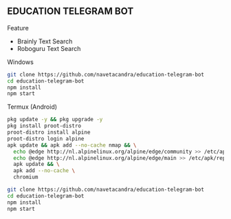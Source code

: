 ## EDUCATION TELEGRAM BOT

Feature
- Brainly Text Search
- Roboguru Text Search

Windows
```bash
git clone https://github.com/navetacandra/education-telegram-bot
cd education-telegram-bot
npm install
npm start
```

Termux (Android)
```bash
pkg update -y && pkg upgrade -y
pkg install proot-distro
proot-distro install alpine
proot-distro login alpine
apk update && apk add --no-cache nmap && \
  echo @edge http://nl.alpinelinux.org/alpine/edge/community >> /etc/apk/repositories && \
  echo @edge http://nl.alpinelinux.org/alpine/edge/main >> /etc/apk/repositories && \
  apk update && \
  apk add --no-cache \
  chromium
```
```bash
git clone https://github.com/navetacandra/education-telegram-bot
cd education-telegram-bot
npm install
npm start
```
